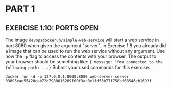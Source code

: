 # PART 1
## EXERCISE 1.10: PORTS OPEN
The image `devopsdockeruh/simple-web-service` will start a web service in port 8080 when given the argument "server". In Exercise 1.8 you already did a image that can be used to run the web service without any argument. Use now the `-p` flag to access the contents with your browser. The output to your browser should be something like: `{ message: "You connected to the following path: ...}`
Submit your used commands for this exercise.

```console
docker run -d -p 127.0.0.1:8000:8080 web-server server
03895eae55420cab72d7980016269f00f3ac8e1fd53b77f758bf63546eb1693f
```